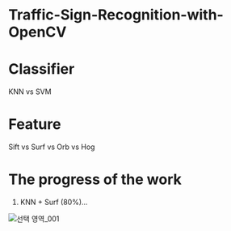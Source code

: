 # Traffic-Sign-Recognition-with-OpenCV

# Classifier
KNN vs SVM

# Feature
Sift vs Surf vs Orb vs Hog

# The progress of the work
1. KNN + Surf (80%)...

![선택 영역_001](https://user-images.githubusercontent.com/31951367/55569679-f31e1500-573c-11e9-9789-1c6bc55286e1.png)




